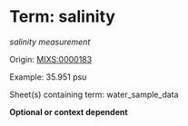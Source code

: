 # Term: salinity

*salinity measurement*

Origin: [MIXS:0000183](https://w3id.org/mixs/0000183)

Example: 35.951 psu

Sheet(s) containing term: water_sample_data

**Optional or context dependent**